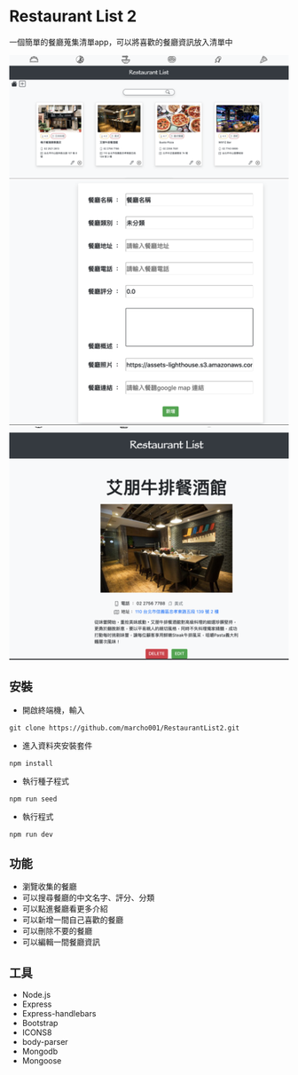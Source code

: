 # Restaurant List 2

一個簡單的餐廳蒐集清單app，可以將喜歡的餐廳資訊放入清單中

![image alt](./1.png)
![image alt](./2.png)
![image alt](./3.png)

## 安裝

- 開啟終端機，輸入
```
git clone https://github.com/marcho001/RestaurantList2.git
```
- 進入資料夾安裝套件
```
npm install
```
- 執行種子程式
```
npm run seed
```
- 執行程式
```
npm run dev
```

## 功能

- 瀏覽收集的餐廳
- 可以搜尋餐廳的中文名字、評分、分類
- 可以點進餐廳看更多介紹
- 可以新增一間自己喜歡的餐廳
- 可以刪除不要的餐廳
- 可以編輯一間餐廳資訊

## 工具
- Node.js
- Express
- Express-handlebars
- Bootstrap
- ICONS8
- body-parser
- Mongodb
- Mongoose